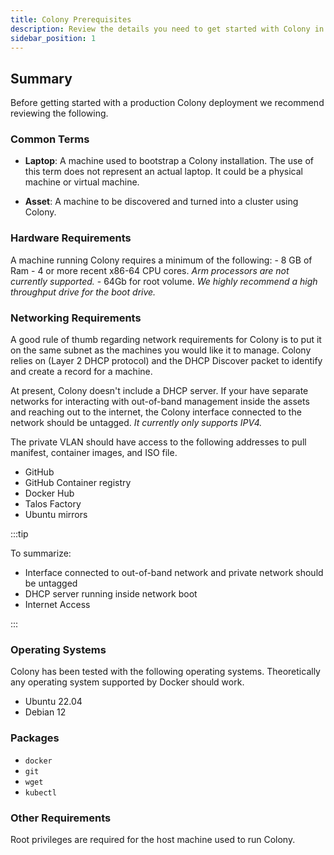 ```yaml
---
title: Colony Prerequisites
description: Review the details you need to get started with Colony in production
sidebar_position: 1
---
```


## Summary

Before getting started with a production Colony deployment we recommend reviewing the following.

### Common Terms

- **Laptop**: A machine used to bootstrap a Colony installation. The use of this term does not represent an actual laptop. It could be a physical machine or virtual machine.

- **Asset**: A machine to be discovered and turned into a cluster using Colony.

### Hardware Requirements

A machine running Colony requires a minimum of the following:
    - 8 GB of Ram
    - 4 or more recent x86-64 CPU cores. _Arm processors are not currently supported._
    - 64Gb for root volume. _We highly recommend a high throughput drive for the boot drive._

### Networking Requirements

A good rule of thumb regarding network requirements for Colony is to put it on the same subnet as the machines you would like it to manage. Colony relies on (Layer 2 DHCP protocol) and the DHCP Discover packet to identify and create a record for a machine.

At present, Colony doesn't include a DHCP server. If your have separate networks for interacting with out-of-band management inside the assets and reaching out to the internet, the Colony interface connected to the network should be untagged. _It currently only supports IPV4._

The private VLAN should have access to the following addresses to pull manifest, container images, and ISO file.

- GitHub
- GitHub Container registry
- Docker Hub
- Talos Factory
- Ubuntu mirrors

:::tip

To summarize:

- Interface connected to out-of-band network and private network should be untagged
- DHCP server running inside network boot
- Internet Access

:::

### Operating Systems

Colony has been tested with the following operating systems. Theoretically any operating system supported by Docker should work.

- Ubuntu 22.04
- Debian 12

### Packages

- `docker`
- `git`
- `wget`
- `kubectl`

### Other Requirements

Root privileges are required for the host machine used to run Colony.
